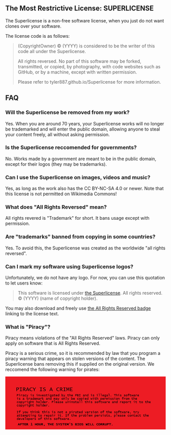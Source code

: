 ## The Most Restrictive License: SUPERLICENSE
The Superlicense is a non-free software license, when you just do not want clones over your software.

The license code is as follows:

> (CopyrightOwner) ©️ (YYYY) is considered to be the writer of this code all under the Superlicense.
>
> All rights reversed. No part of this software may be forked, transmitted, or copied, by photography,
> with code websites such as GitHub, or by a machine, except with written permission.
>
> Please refer to tyler887.github.io/Superlicense for more information.

## FAQ
### Will the Superlicense be removed from my work?
Yes. When you are around 70 years, your Superlicense works will no longer be trademarked and will enter the public domain, allowing anyone to steal your content freely, all without asking permission.
### Is the Superlicense reccomended for governments?
No. Works made by a government are meant to be in the public domain, except for their logos (they may be trademarks).
### Can I use the Superlicense on images, videos and music?
Yes, as long as the work also has the CC BY-NC-SA 4.0 or newer. Note that this license is not permitted on Wikimedia Commons!
### What does "All Rights Reversed" mean?
All rights revered is "Trademark" for short. It bans usage except with permission.
### Are "trademarks" banned from copying in some countries?
Yes. To avoid this, the Superlicense was created as the worldwide "all rights reversed".
### Can I mark my software using Superlicense logos?
Unfortunately, we do not have any logo. For now, you can use this quotation to let users know:
> This software is licensed under [the Superlicense](https://tyler887.github.io/Superlicense/licensetext.txt). All rights reserved. ©️ (YYYY) (name of copyright holder).

You may also download and freely use [the All Rights Reserved badge](https://ebooksuccess4free.files.wordpress.com/2016/12/2000px-license_icon-copyright-88x31-svg.png) linking to the license text.
### What is "Piracy"?
Piracy means violations of the "All Rights Reserved" laws. Piracy can only apply on software that is All Rights Reserved.

Piracy is a serious crime, so it is recommended by law that you program a piracy warning that appears on stolen versions of the content. The Superlicense bans removing this if supplied on the original version. We reccomend the following warning for pirates:

![Piracy warning](https://github.com/Tyler887/Superlicense/blob/main/piracy_is_a_crime.png)
